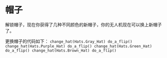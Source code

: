 # 帽子

解锁帽子，现在你获得了几种不同颜色的新帽子，你的无人机现在可以换上新帽子了。

更换帽子的代码如下：
`change_hat(Hats.Gray_Hat)
do_a_flip()
change_hat(Hats.Purple_Hat)
do_a_flip()
change_hat(Hats.Green_Hat)
do_a_flip()
change_hat(Hats.Brown_Hat)
do_a_flip()`
